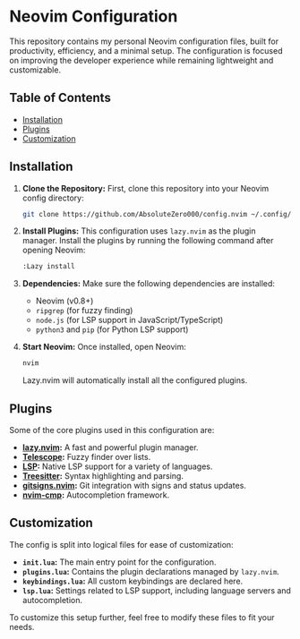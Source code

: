 # Neovim Configuration

This repository contains my personal Neovim configuration files, built for productivity, efficiency, and a minimal setup. The configuration is focused on improving the developer experience while remaining lightweight and customizable.

## Table of Contents
- [Installation](#installation)
- [Plugins](#plugins)
- [Customization](#customization)

## Installation

1. **Clone the Repository:**
   First, clone this repository into your Neovim config directory:

   ```bash
   git clone https://github.com/AbsoluteZero000/config.nvim ~/.config/nvim
   ```

2. **Install Plugins:**
   This configuration uses `lazy.nvim` as the plugin manager. Install the plugins by running the following command after opening Neovim:

   ```bash
   :Lazy install
   ```

3. **Dependencies:**
   Make sure the following dependencies are installed:
   - Neovim (v0.8+)
   - `ripgrep` (for fuzzy finding)
   - `node.js` (for LSP support in JavaScript/TypeScript)
   - `python3` and `pip` (for Python LSP support)

4. **Start Neovim:**
   Once installed, open Neovim:

   ```bash
   nvim
   ```

   Lazy.nvim will automatically install all the configured plugins.

## Plugins

Some of the core plugins used in this configuration are:

- **[lazy.nvim](https://github.com/folke/lazy.nvim):** A fast and powerful plugin manager.
- **[Telescope](https://github.com/nvim-telescope/telescope.nvim):** Fuzzy finder over lists.
- **[LSP](https://github.com/neovim/nvim-lspconfig):** Native LSP support for a variety of languages.
- **[Treesitter](https://github.com/nvim-treesitter/nvim-treesitter):** Syntax highlighting and parsing.
- **[gitsigns.nvim](https://github.com/lewis6991/gitsigns.nvim):** Git integration with signs and status updates.
- **[nvim-cmp](https://github.com/hrsh7th/nvim-cmp):** Autocompletion framework.

## Customization

The config is split into logical files for ease of customization:

- **`init.lua`:** The main entry point for the configuration.
- **`plugins.lua`:** Contains the plugin declarations managed by `lazy.nvim`.
- **`keybindings.lua`:** All custom keybindings are declared here.
- **`lsp.lua`:** Settings related to LSP support, including language servers and autocompletion.

To customize this setup further, feel free to modify these files to fit your needs.
